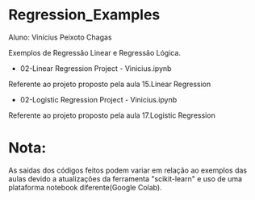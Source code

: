 # Regression_Examples
Aluno: Vinícius Peixoto Chagas

Exemplos de Regressão Linear e Regressão Lógica.

- 02-Linear Regression Project - Vinicius.ipynb

Referente ao projeto proposto pela aula 15.Linear Regression

- 02-Logistic Regression Project - Vinicius.ipynb

Referente ao projeto proposto pela aula 17.Logistic Regression
 
# Nota: 
As saídas dos códigos feitos podem variar em relação ao exemplos das aulas devido a atualizações da ferramenta "scikit-learn" e uso de uma plataforma notebook diferente(Google Colab).
